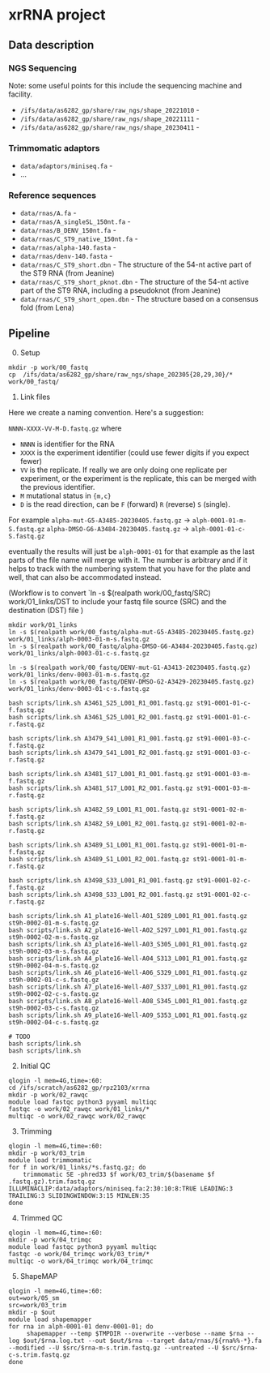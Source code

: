 # xrRNA project

## Data description

### NGS Sequencing

Note: some useful points for this include the sequencing machine and facility. 

- `/ifs/data/as6282_gp/share/raw_ngs/shape_20221010` - 
- `/ifs/data/as6282_gp/share/raw_ngs/shape_20221111` - 
- `/ifs/data/as6282_gp/share/raw_ngs/shape_20230411` - 

### Trimmomatic adaptors

- `data/adaptors/miniseq.fa` - 
- ...

### Reference sequences
- `data/rnas/A.fa` - 
- `data/rnas/A_singleSL_150nt.fa` - 
- `data/rnas/B_DENV_150nt.fa` - 
- `data/rnas/C_ST9_native_150nt.fa` - 
- `data/rnas/alpha-140.fasta` - 
- `data/rnas/denv-140.fasta` - 
- `data/rnas/C_ST9_short.dbn` - The structure of the 54-nt active part of the ST9 RNA (from Jeanine)
- `data/rnas/C_ST9_short_pknot.dbn` - The structure of the 54-nt active part of the ST9 RNA, including a pseudoknot (from Jeanine)
- `data/rnas/C_ST9_short_open.dbn` - The structure based on a consensus fold (from Lena)

## Pipeline

0. Setup
```
mkdir -p work/00_fastq
cp  /ifs/data/as6282_gp/share/raw_ngs/shape_202305{28,29,30}/* work/00_fastq/
```

1. Link files

Here we create a naming convention. Here's a suggestion:

`NNNN-XXXX-VV-M-D.fastq.gz` where 
- `NNNN` is identifier for the RNA
- `XXXX` is the experiment identifier (could use fewer digits if you expect fewer)
- `VV` is the replicate. If really we are only doing one replicate per experiment, or the experiment is the replicate, this can be merged with the previous identifier.
- `M` mutational status in `{m,c}`
- `D` is the read direction, can be `F` (forward) `R` (reverse) `S` (single).

For example 
`alpha-mut-G5-A3485-20230405.fastq.gz` -> `alph-0001-01-m-S.fastq.gz`
`alpha-DMSO-G6-A3484-20230405.fastq.gz` -> `alph-0001-01-c-S.fastq.gz`

eventually the results will just be `alph-0001-01` for that example as the last parts of the file name will merge with it. The number is arbitrary and if it helps to track with the numbering system that you have for the plate and well, that can also be accommodated instead.

(Workflow is to convert 
`ln -s $(realpath work/00_fastq/SRC) work/01_links/DST
to include your fastq file source (SRC) and the destination (DST) file
)

```
mkdir work/01_links
ln -s $(realpath work/00_fastq/alpha-mut-G5-A3485-20230405.fastq.gz) work/01_links/alph-0003-01-m-s.fastq.gz
ln -s $(realpath work/00_fastq/alpha-DMSO-G6-A3484-20230405.fastq.gz) work/01_links/alph-0003-01-c-s.fastq.gz

ln -s $(realpath work/00_fastq/DENV-mut-G1-A3413-20230405.fastq.gz)  work/01_links/denv-0003-01-m-s.fastq.gz
ln -s $(realpath work/00_fastq/DENV-DMSO-G2-A3429-20230405.fastq.gz)  work/01_links/denv-0003-01-c-s.fastq.gz

bash scripts/link.sh A3461_S25_L001_R1_001.fastq.gz st91-0001-01-c-f.fastq.gz
bash scripts/link.sh A3461_S25_L001_R2_001.fastq.gz st91-0001-01-c-r.fastq.gz

bash scripts/link.sh A3479_S41_L001_R1_001.fastq.gz st91-0001-03-c-f.fastq.gz
bash scripts/link.sh A3479_S41_L001_R2_001.fastq.gz st91-0001-03-c-r.fastq.gz

bash scripts/link.sh A3481_S17_L001_R1_001.fastq.gz st91-0001-03-m-f.fastq.gz
bash scripts/link.sh A3481_S17_L001_R2_001.fastq.gz st91-0001-03-m-r.fastq.gz

bash scripts/link.sh A3482_S9_L001_R1_001.fastq.gz st91-0001-02-m-f.fastq.gz
bash scripts/link.sh A3482_S9_L001_R2_001.fastq.gz st91-0001-02-m-r.fastq.gz

bash scripts/link.sh A3489_S1_L001_R1_001.fastq.gz st91-0001-01-m-f.fastq.gz
bash scripts/link.sh A3489_S1_L001_R2_001.fastq.gz st91-0001-01-m-r.fastq.gz

bash scripts/link.sh A3498_S33_L001_R1_001.fastq.gz st91-0001-02-c-f.fastq.gz
bash scripts/link.sh A3498_S33_L001_R2_001.fastq.gz st91-0001-02-c-r.fastq.gz

bash scripts/link.sh A1_plate16-Well-A01_S289_L001_R1_001.fastq.gz st9h-0002-01-m-s.fastq.gz
bash scripts/link.sh A2_plate16-Well-A02_S297_L001_R1_001.fastq.gz st9h-0002-02-m-s.fastq.gz
bash scripts/link.sh A3_plate16-Well-A03_S305_L001_R1_001.fastq.gz st9h-0002-03-m-s.fastq.gz
bash scripts/link.sh A4_plate16-Well-A04_S313_L001_R1_001.fastq.gz st9h-0002-04-m-s.fastq.gz
bash scripts/link.sh A6_plate16-Well-A06_S329_L001_R1_001.fastq.gz st9h-0002-01-c-s.fastq.gz  
bash scripts/link.sh A7_plate16-Well-A07_S337_L001_R1_001.fastq.gz st9h-0002-02-c-s.fastq.gz
bash scripts/link.sh A8_plate16-Well-A08_S345_L001_R1_001.fastq.gz st9h-0002-03-c-s.fastq.gz
bash scripts/link.sh A9_plate16-Well-A09_S353_L001_R1_001.fastq.gz st9h-0002-04-c-s.fastq.gz
 
# TODO
bash scripts/link.sh
bash scripts/link.sh
```
2. Initial QC
```
qlogin -l mem=4G,time=:60:
cd /ifs/scratch/as6282_gp/rpz2103/xrrna
mkdir -p work/02_rawqc
module load fastqc python3 pyyaml multiqc
fastqc -o work/02_rawqc work/01_links/*
multiqc -o work/02_rawqc work/02_rawqc
```

3. Trimming
```
qlogin -l mem=4G,time=:60:
mkdir -p work/03_trim
module load trimmomatic
for f in work/01_links/*s.fastq.gz; do 
	trimmomatic SE -phred33 $f work/03_trim/$(basename $f .fastq.gz).trim.fastq.gz ILLUMINACLIP:data/adaptors/miniseq.fa:2:30:10:8:TRUE LEADING:3 TRAILING:3 SLIDINGWINDOW:3:15 MINLEN:35
done
```

4. Trimmed QC
```
qlogin -l mem=4G,time=:60:
mkdir -p work/04_trimqc
module load fastqc python3 pyyaml multiqc
fastqc -o work/04_trimqc work/03_trim/*
multiqc -o work/04_trimqc work/04_trimqc
```

5. ShapeMAP
```
qlogin -l mem=4G,time=:60:
out=work/05_sm
src=work/03_trim
mkdir -p $out
module load shapemapper
for rna in alph-0001-01 denv-0001-01; do 
	 shapemapper --temp $TMPDIR --overwrite --verbose --name $rna --log $out/$rna.log.txt --out $out/$rna --target data/rnas/${rna%%-*}.fa --modified --U $src/$rna-m-s.trim.fastq.gz --untreated --U $src/$rna-c-s.trim.fastq.gz	
done
